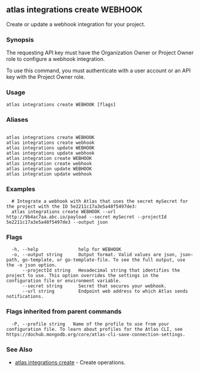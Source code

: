 ## atlas integrations create WEBHOOK

Create or update a webhook integration for your project.


### Synopsis

The requesting API key must have the Organization Owner or Project Owner role to configure a webhook integration.

To use this command, you must authenticate with a user account or an API key with the Project Owner role.


### Usage
```
atlas integrations create WEBHOOK [flags]
```

### Aliases
```

atlas integrations create WEBHOOK
atlas integrations create webhook
atlas integrations update WEBHOOK
atlas integrations update webhook
atlas integration create WEBHOOK
atlas integration create webhook
atlas integration update WEBHOOK
atlas integration update webhook
```

### Examples

```
  # Integrate a webhook with Atlas that uses the secret mySecret for the project with the ID 5e2211c17a3e5a48f5497de3:
  atlas integrations create WEBHOOK --url http://9b4ac7aa.abc.io/payload --secret mySecret --projectId 5e2211c17a3e5a48f5497de3 --output json
```


### Flags

```
  -h, --help               help for WEBHOOK
  -o, --output string      Output format. Valid values are json, json-path, go-template, or go-template-file. To see the full output, use the -o json option.
      --projectId string   Hexadecimal string that identifies the project to use. This option overrides the settings in the configuration file or environment variable.
      --secret string      Secret that secures your webhook.
      --url string         Endpoint web address to which Atlas sends notifications.

```


### Flags inherited from parent commands

```
  -P, --profile string   Name of the profile to use from your configuration file. To learn about profiles for the Atlas CLI, see https://dochub.mongodb.org/core/atlas-cli-save-connection-settings.

```

### See Also


* [atlas integrations create](atlas_integrations_create.md)	- Create operations.



